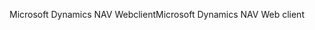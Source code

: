 <span data-ttu-id="8bdab-101">Microsoft Dynamics NAV Webclient</span><span class="sxs-lookup"><span data-stu-id="8bdab-101">Microsoft Dynamics NAV Web client</span></span>